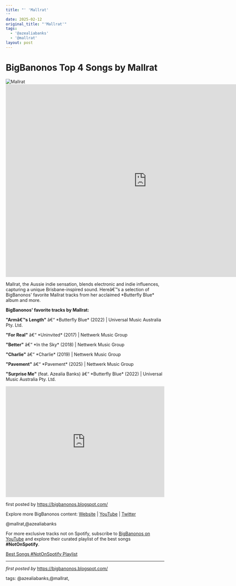 ```yaml
---
title: "' 'Mallrat'
'"
date: 2025-02-12
original_title: "'Mallrat'"
tags:
  - '@azealiabanks'
  - '@mallrat'
layout: post
---
```

<h1>BigBanonos Top 4 Songs by Mallrat</h1>
<img alt="Mallrat" src="https://cloudfront-eu-central-1.images.arcpublishing.com/irishtimes/27STYEB5HO2V2JO5QPM2254XKI.jpg" />
<iframe width="893" height="612" src="https://www.youtube.com/embed/Em_EF1EfkSs" title="Pavement" frameborder="0" allow="accelerometer; autoplay; clipboard-write; encrypted-media; gyroscope; picture-in-picture; web-share" referrerpolicy="strict-origin-when-cross-origin" allowfullscreen></iframe>
<p>Mallrat, the Aussie indie sensation, blends electronic and indie influences, capturing a unique Brisbane-inspired sound. Hereâ€™s a selection of BigBanonos' favorite Mallrat tracks from her acclaimed *Butterfly Blue* album and more.</p> <p><strong>BigBanonos' favorite tracks by Mallrat:</strong></p> <p><strong>"Armâ€™s Length"</strong> â€“ *Butterfly Blue* (2022) | Universal Music Australia Pty. Ltd.</p> <p><strong>"For Real"</strong> â€“ *Uninvited* (2017) | Nettwerk Music Group</p> <p><strong>"Better"</strong> â€“ *In the Sky* (2018) | Nettwerk Music Group</p> <p><strong>"Charlie"</strong> â€“ *Charlie* (2019) | Nettwerk Music Group</p> <p><strong>"Pavement"</strong> â€“ *Pavement* (2025) | Nettwerk Music Group</p> <p><strong>"Surprise Me"</strong> (feat. Azealia Banks) â€“ *Butterfly Blue* (2022) | Universal Music Australia Pty. Ltd.</p>
<div> <iframe allow="autoplay; clipboard-write; encrypted-media; fullscreen; picture-in-picture" allowfullscreen="" frameborder="0" height="352" loading="lazy" src="https://open.spotify.com/embed/playlist/3iXid6Hf310uye1w70sdZz?utm_source=generator" width="100%"></iframe>
</div> <p>first posted by <a href="https://bigbanonos.blogspot.com/">https://bigbanonos.blogspot.com/</a></p> <div> <p>Explore more BigBanonos content: <a href="https://bigbanonos.blogspot.com/">Website</a> | <a href="https://www.youtube.com/@BigBanonos">YouTube</a> | <a href="https://x.com/bigbanonos">Twitter</a></p>
</div> <!--Tags-->
<p>@mallrat,@azealiabanks</p>


<!--Subscribe and Playlist Links-->
<div>
    <p>For more exclusive tracks not on Spotify, subscribe to <a href="https://www.youtube.com/@BigBanonos" target="_blank">BigBanonos on YouTube</a> and explore their curated playlist of the best songs <strong>#NotOnSpotify</strong>.</p>
    <p><a href="https://www.youtube.com/playlist?list=PLtuNtuTatqI0kFahUCbtbfenC_ET5O_tr" target="_blank">Best Songs #NotOnSpotify Playlist<br /></a></p></div>

<hr />

<p><em>first posted by</em> <a href="https://bigbanonos.blogspot.com/" rel="noopener" target="_new">https://bigbanonos.blogspot.com/</a></p>

<p>tags: @azealiabanks,@mallrat,</p>
